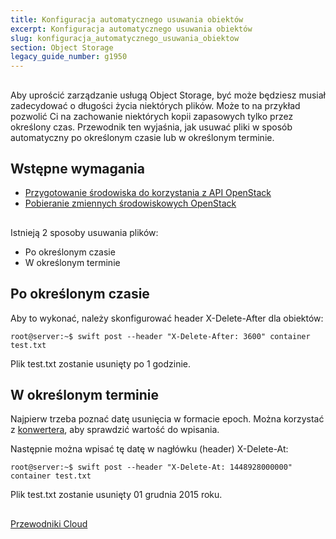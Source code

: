 ```yaml
---
title: Konfiguracja automatycznego usuwania obiektów
excerpt: Konfiguracja automatycznego usuwania obiektów
slug: konfiguracja_automatycznego_usuwania_obiektow
section: Object Storage
legacy_guide_number: g1950
---
```



## 
Aby uprościć zarządzanie usługą Object Storage, być może będziesz musiał zadecydować o długości życia niektórych plików. 
Może to na przykład pozwolić Ci na zachowanie niektórych kopii zapasowych tylko przez określony czas. 
Przewodnik ten wyjaśnia, jak usuwać pliki w sposób automatyczny po określonym czasie lub w określonym terminie.


## Wstępne wymagania

- [Przygotowanie środowiska do korzystania z API OpenStack]({legacy}1851)
- [Pobieranie zmiennych środowiskowych OpenStack]({legacy}1852)




## 
Istnieją 2 sposoby usuwania plików:

- Po określonym czasie
- W określonym terminie




## Po określonym czasie
Aby to wykonać, należy skonfigurować header X-Delete-After dla obiektów:


```
root@server:~$ swift post --header "X-Delete-After: 3600" container test.txt
```


Plik test.txt zostanie usunięty po 1 godzinie.


## W określonym terminie
Najpierw trzeba poznać datę usunięcia w formacie epoch.
Można korzystać z [konwertera](http://www.epochconverter.com/), aby sprawdzić wartość do wpisania. 

Następnie można wpisać tę datę w nagłówku (header) X-Delete-At:


```
root@server:~$ swift post --header "X-Delete-At: 1448928000000" container test.txt
```


Plik test.txt zostanie usunięty 01 grudnia 2015 roku.


## 
[Przewodniki Cloud]({legacy}1785)

